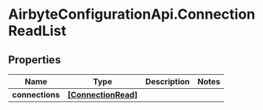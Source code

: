 # AirbyteConfigurationApi.ConnectionReadList

## Properties

Name | Type | Description | Notes
------------ | ------------- | ------------- | -------------
**connections** | [**[ConnectionRead]**](ConnectionRead.md) |  | 


